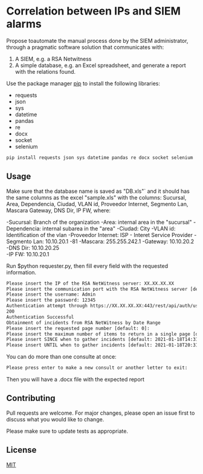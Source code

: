 # Correlation between IPs and SIEM alarms


Propose toautomate the manual process done by the SIEM administrator, through a pragmatic software solution that communicates with:
1. A SIEM, e.g. a RSA Netwitness
1. A simple database, e.g. an Excel spreadsheet, and generate a report with the relations found.

Use the package manager [pip](https://pip.pypa.io/en/stable/) to install the following libraries:
- requests
- json
- sys
- datetime
- pandas
- re
- docx
- socket
- selenium

```bash
pip install requests json sys datetime pandas re docx socket selenium
```

## Usage
Make sure that the database name is saved as "DB.xls"` and it should has the same columns as the excel "sample.xls" with the columns: Sucursal, Area,	Dependencia, 	Ciudad,	VLAN id,	Proveedor Internet, Segmento Lan,	Mascara	Gateway, DNS	Dir, IP FW, where:

-Sucursal: Branch of the organization
-Area: internal area in the "sucursal"
-Dependencia: internal subarea in the "area"
-Ciudad: City
-VLAN id:	Identification of the vlan
-Proveedor Internet: ISP - Interet Service Provider
-Segmento Lan: 10.10.20.1 -81
-Mascara: 255.255.242.1
-Gateway: 10.10.20.2
-DNS	Dir: 10.10.20.25	
-IP FW: 10.10.20.1

Run $python requester.py, then fill every field with the requested information.
```bash
Please insert the IP of the RSA NetWitness server: XX.XX.XX.XX
Please insert the communication port with the RSA NetWitness server [default: 443]: 443
Please insert the username: Admin  
Please insert the password: 12345
Authentication attempt through https://XX.XX.XX.XX:443/rest/api/auth/userpass/
200
Authentication Successful
Obtainment of incidents from RSA NetWitness by Date Range
Please insert the requested page number [default: 0]:
Please insert the maximum number of items to return in a single page [default: 100]: 
Please insert SINCE when to gather incidents [default: 2021-01-18T14:31:34.346954]: 2021-01-18T14:31:34.346954
Please insert UNTIL when to gather incidents [default: 2021-01-18T20:31:34.346954]: 2021-01-18T20:31:34.346954
```

You can do more than one consulte at once:
```bash
Please press enter to make a new consult or another letter to exit: 
```

Then you will have a .docx file with the expected report

## Contributing
Pull requests are welcome. For major changes, please open an issue first to discuss what you would like to change.

Please make sure to update tests as appropriate.

## License
[MIT](https://choosealicense.com/licenses/mit/)
